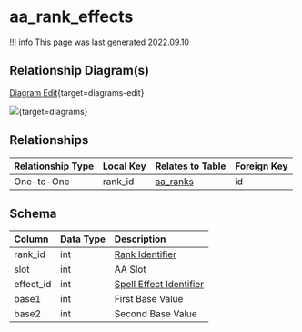 # aa_rank_effects

!!! info
	This page was last generated 2022.09.10

## Relationship Diagram(s)

[Diagram Edit](https://mermaid.live/edit#eyJjb2RlIjoiZXJEaWFncmFtXG4gICAgYWFfcmFua19lZmZlY3RzIHtcbiAgICAgICAgaW50dW5zaWduZWQgcmFua19pZFxuICAgIH1cbiAgICBhYV9yYW5rcyB7XG4gICAgICAgIGludHVuc2lnbmVkIGlkXG4gICAgfVxuICAgIGFhX3JhbmtfZWZmZWN0cyB8fC0tb3sgYWFfcmFua3MgOiBPbmUtdG8tT25lXG5cbiIsIm1lcm1haWQiOnsidGhlbWUiOiJkZWZhdWx0In0sInVwZGF0ZUVkaXRvciI6dHJ1ZSwiYXV0b1N5bmMiOnRydWUsInVwZGF0ZURpYWdyYW0iOnRydWV9){target=diagrams-edit}

[![](https://mermaid.ink/img/eyJjb2RlIjoiZXJEaWFncmFtXG4gICAgYWFfcmFua19lZmZlY3RzIHtcbiAgICAgICAgaW50dW5zaWduZWQgcmFua19pZFxuICAgIH1cbiAgICBhYV9yYW5rcyB7XG4gICAgICAgIGludHVuc2lnbmVkIGlkXG4gICAgfVxuICAgIGFhX3JhbmtfZWZmZWN0cyB8fC0tb3sgYWFfcmFua3MgOiBPbmUtdG8tT25lXG5cbiIsIm1lcm1haWQiOnsidGhlbWUiOiJkZWZhdWx0In0sInVwZGF0ZUVkaXRvciI6dHJ1ZSwiYXV0b1N5bmMiOnRydWUsInVwZGF0ZURpYWdyYW0iOnRydWV9)](https://mermaid.ink/img/eyJjb2RlIjoiZXJEaWFncmFtXG4gICAgYWFfcmFua19lZmZlY3RzIHtcbiAgICAgICAgaW50dW5zaWduZWQgcmFua19pZFxuICAgIH1cbiAgICBhYV9yYW5rcyB7XG4gICAgICAgIGludHVuc2lnbmVkIGlkXG4gICAgfVxuICAgIGFhX3JhbmtfZWZmZWN0cyB8fC0tb3sgYWFfcmFua3MgOiBPbmUtdG8tT25lXG5cbiIsIm1lcm1haWQiOnsidGhlbWUiOiJkZWZhdWx0In0sInVwZGF0ZUVkaXRvciI6dHJ1ZSwiYXV0b1N5bmMiOnRydWUsInVwZGF0ZURpYWdyYW0iOnRydWV9){target=diagrams}


## Relationships

| Relationship Type | Local Key | Relates to Table | Foreign Key |
| :--- | :--- | :--- | :--- |
| One-to-One | rank_id | [aa_ranks](../../schema/aas/aa_ranks.md) | id |


## Schema

| Column | Data Type | Description |
| :--- | :--- | :--- |
| rank_id | int | [Rank Identifier](aa_ranks.md) |
| slot | int | AA Slot |
| effect_id | int | [Spell Effect Identifier](../../../../server/spells/spell-effect-ids) |
| base1 | int | First Base Value |
| base2 | int | Second Base Value |

